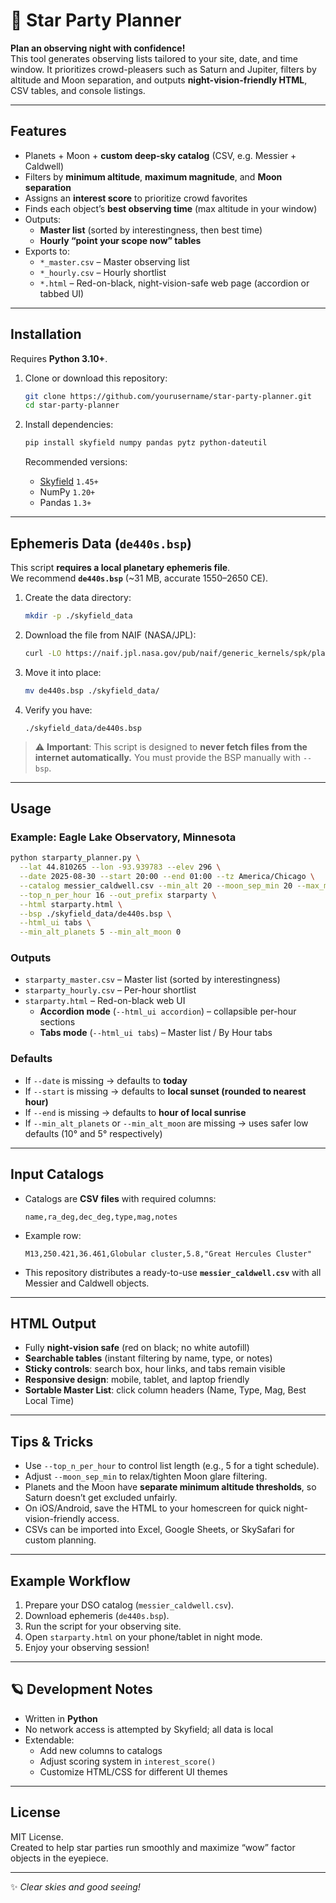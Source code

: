 # 🌌 Star Party Planner

**Plan an observing night with confidence!**  
This tool generates observing lists tailored to your site, date, and time window. It prioritizes crowd-pleasers such as Saturn and Jupiter, filters by altitude and Moon separation, and outputs **night-vision-friendly HTML**, CSV tables, and console listings.

---

## Features

- Planets + Moon + **custom deep-sky catalog** (CSV, e.g. Messier + Caldwell)
- Filters by **minimum altitude**, **maximum magnitude**, and **Moon separation**
- Assigns an **interest score** to prioritize crowd favorites
- Finds each object’s **best observing time** (max altitude in your window)
- Outputs:
  - **Master list** (sorted by interestingness, then best time)
  - **Hourly “point your scope now” tables**
- Exports to:
  - `*_master.csv` – Master observing list
  - `*_hourly.csv` – Hourly shortlist
  - `*.html` – Red-on-black, night-vision-safe web page (accordion or tabbed UI)

---

## Installation

Requires **Python 3.10+**.

1. Clone or download this repository:

   ```bash
   git clone https://github.com/yourusername/star-party-planner.git
   cd star-party-planner
   ```

2. Install dependencies:

   ```bash
   pip install skyfield numpy pandas pytz python-dateutil
   ```

   Recommended versions:
   - [Skyfield](https://rhodesmill.org/skyfield/) `1.45+`
   - NumPy `1.20+`
   - Pandas `1.3+`

---

## Ephemeris Data (`de440s.bsp`)

This script **requires a local planetary ephemeris file**.  
We recommend **`de440s.bsp`** (~31 MB, accurate 1550–2650 CE).

1. Create the data directory:

   ```bash
   mkdir -p ./skyfield_data
   ```

2. Download the file from NAIF (NASA/JPL):

   ```bash
   curl -LO https://naif.jpl.nasa.gov/pub/naif/generic_kernels/spk/planets/de440s.bsp
   ```

3. Move it into place:

   ```bash
   mv de440s.bsp ./skyfield_data/
   ```

4. Verify you have:

   ```
   ./skyfield_data/de440s.bsp
   ```

> ⚠️ **Important**: This script is designed to **never fetch files from the internet automatically.** You must provide the BSP manually with `--bsp`.

---

## Usage

### Example: Eagle Lake Observatory, Minnesota

```bash
python starparty_planner.py \
  --lat 44.810265 --lon -93.939783 --elev 296 \
  --date 2025-08-30 --start 20:00 --end 01:00 --tz America/Chicago \
  --catalog messier_caldwell.csv --min_alt 20 --moon_sep_min 20 --max_mag 9 \
  --top_n_per_hour 16 --out_prefix starparty \
  --html starparty.html \
  --bsp ./skyfield_data/de440s.bsp \
  --html_ui tabs \
  --min_alt_planets 5 --min_alt_moon 0
```

### Outputs

- `starparty_master.csv` – Master list (sorted by interestingness)
- `starparty_hourly.csv` – Per-hour shortlist
- `starparty.html` – Red-on-black web UI  
  - **Accordion mode** (`--html_ui accordion`) – collapsible per-hour sections  
  - **Tabs mode** (`--html_ui tabs`) – Master list / By Hour tabs

### Defaults

- If `--date` is missing → defaults to **today**
- If `--start` is missing → defaults to **local sunset (rounded to nearest hour)**
- If `--end` is missing → defaults to **hour of local sunrise**
- If `--min_alt_planets` or `--min_alt_moon` are missing → uses safer low defaults (10° and 5° respectively)

---

## Input Catalogs

- Catalogs are **CSV files** with required columns:

  ```
  name,ra_deg,dec_deg,type,mag,notes
  ```

- Example row:

  ```
  M13,250.421,36.461,Globular cluster,5.8,"Great Hercules Cluster"
  ```

- This repository distributes a ready-to-use **`messier_caldwell.csv`** with all Messier and Caldwell objects.

---

## HTML Output

- Fully **night-vision safe** (red on black; no white autofill)
- **Searchable tables** (instant filtering by name, type, or notes)
- **Sticky controls**: search box, hour links, and tabs remain visible
- **Responsive design**: mobile, tablet, and laptop friendly
- **Sortable Master List**: click column headers (Name, Type, Mag, Best Local Time)

---

## Tips & Tricks

- Use `--top_n_per_hour` to control list length (e.g., 5 for a tight schedule).
- Adjust `--moon_sep_min` to relax/tighten Moon glare filtering.
- Planets and the Moon have **separate minimum altitude thresholds**, so Saturn doesn’t get excluded unfairly.
- On iOS/Android, save the HTML to your homescreen for quick night-vision-friendly access.
- CSVs can be imported into Excel, Google Sheets, or SkySafari for custom planning.

---

## Example Workflow

1. Prepare your DSO catalog (`messier_caldwell.csv`).
2. Download ephemeris (`de440s.bsp`).
3. Run the script for your observing site.
4. Open `starparty.html` on your phone/tablet in night mode.
5. Enjoy your observing session!

---

## 🪐 Development Notes

- Written in **Python**
- No network access is attempted by Skyfield; all data is local
- Extendable:
  - Add new columns to catalogs
  - Adjust scoring system in `interest_score()`
  - Customize HTML/CSS for different UI themes

---

## License

MIT License.  
Created to help star parties run smoothly and maximize “wow” factor objects in the eyepiece.

---

✨  *Clear skies and good seeing!*
